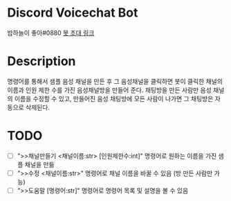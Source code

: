 # Discord Voicechat Bot
밤하늘이 좋아#0880  [봇 초대 링크](https://discord.com/api/oauth2/authorize?client_id=726842787198140437&permissions=8&scope=bot)

# Description
명령어를 통해서 샘플 음성 채널을 만든 후 그 음성채널을 클릭하면 봇이 클릭한 채널의 이름과 인원 제한 수를 가진 음성채널방을 만들어 준다. 채팅방을 만든 사람만 음성 채널의 이름을 수정할 수 있고, 만들어진 음성 채팅방에 모든 사람이 나가면 그 채팅방은 자동으로 삭제된다.

# TODO
- [ ] ">>채널만들기 <채널이름:str> [인원제한수:int]" 명령어로 원하는 이름을 가진 샘플 채널을 만듦
- [ ] ">>수정 <채널이름:str>" 명령어로 채널 이름을 바꿀 수 있음 (방 만든 사람만 가능)
- [ ] ">>도움말 [명령어:str]" 명령어로 명령어 목록 및 설명을 볼 수 있음
